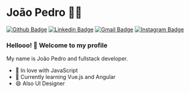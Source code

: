 # João Pedro :man_technologist:

[![Github Badge](https://img.shields.io/badge/-Github-000?style=flat-square&logo=Github&logoColor=white)](https://github.com/S6NXGOD)
[![Linkedin Badge](https://img.shields.io/badge/-LinkedIn-blue?style=flat-square&logo=Linkedin&logoColor=white&link=https://www.linkedin.com/in/joão-pedro-pinto-do-ó-baa689192/)](https://www.linkedin.com/in/joão-pedro-pinto-do-ó-baa689192/)
[![Gmail Badge](https://img.shields.io/badge/-Gmail-c14438?style=flat-square&logo=Gmail&logoColor=white&link=mailto:devjoaopedropinto@gmail.com)](mailto:devjoaopedropinto@gmail.com)
[![Instagram Badge](https://img.shields.io/badge/-Instagram-C13584?style=flat-square&labelColor=C13584&logo=instagram&logoColor=white&link=https://www.instagram.com/dev_joaopedro/)](https://www.instagram.com/dev_joaopedro/)

### Hellooo! 👋 Welcome to my profile

My name is João Pedro and fullstack developer.

 - 💙 In love with JavaScript
 - 🌱 Currently learning Vue.js and Angular
 - 😄 Also UI Designer 
